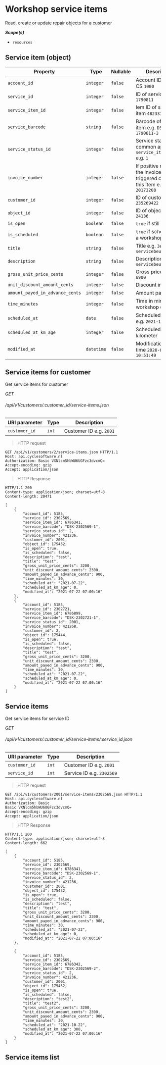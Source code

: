 # Workshop service items #

Read, create or update repair objects for a customer

***Scope(s)***

- `resources`

## Service item (object)

| **Property**                    | **Type**   | **Nullable** | **Description**                                                                       |
|---------------------------------|------------|--------------|---------------------------------------------------------------------------------------|
| `account_id`                    | `integer`  | `false`      | Account ID within CS `1000`                                                           |
| `service_id`                    | `integer`  | `false`      | ID of service `1790811`                                                               |
| `service_item_id`               | `integer`  | `false`      | Iem ID of service item `4823371`                                                      |
| `service_barcode`               | `string`   | `false`      | Barcode of service item e.g. `DSK-1790811-3`                                          |
| `service_status_id`             | `integer`  | `false`      | Service status see common api `service_item_status` e.g. `1`                          |
| `invoice_number`                | `integer`  | `false`      | If positive number, the invoice which triggered creation of this item e.g. `20173208` |
| `customer_id`                   | `integer`  | `false`      | ID of customer e.g. `235269422`                                                       |
| `object_id`                     | `integer`  | `false`      | ID of object e.g. `24136`                                                             |
| `is_open`                       | `boolean`  | `false`      | `true` if still open                                                                  |
| `is_scheduled`                  | `boolean`  | `false`      | `true` if scheduled in a workshop order                                               |
| `title`                         | `string`   | `false`      | Title e.g. `3e servicebeurt`                                                          |
| `description`                   | `string`   | `false`      | Description e.g. `3e servicebeurt`                                                    |
| `gross_unit_price_cents`        | `integer`  | `false`      | Gross price in cents `6900`                                                           |
| `unit_discount_amount_cents`    | `integer`  | `false`      | Discount in cents `0`                                                                 |
| `amount_payed_in_advance_cents` | `integer`  | `false`      | Amount payed `0`                                                                      |
| `time_minutes`                  | `integer`  | `false`      | Time in minutes for workshop `60`                                                     |
| `scheduled_at`                  | `date`     | `false`      | Scheduled for date e.g. `2021-12-22`                                                  |
| `scheduled_at_km_age`           | `integer`  | `false`      | Scheduled after X kilometer                                                           |
| `modified_at`                   | `datetime` | `false`      | Modification date time `2020-06-22 10:51:49`                                          |

## Service items for customer

Get service items for customer

<div class="api-endpoint">
    <div class="endpoint-data">
        <i class="label label-post">GET</i>
        <h6>/api/v1/customers/:customer_id/service-items.json</h6>
    </div>
</div>

| **URI parameter** | **Type** | **Description**         |
|-------------------|----------|-------------------------|
| `customer_id`     | `int`    | Customer ID e.g. `2001` |

> HTTP request

```http
GET /api/v1/customers/2/service-items.json HTTP/1.1
Host: api.cyclesoftware.nl
Authorization: Basic VXNlcm5hbWU6UGFzc3dvcmQ=
Accept-encoding: gzip
Accept: application/json
```

> HTTP Response

```http
HTTP/1.1 200
Content-type: application/json; charset=utf-8
Content-length: 20471

[
    {
        "account_id": 5185,
        "service_id": 2302569,
        "service_item_id": 6786341,
        "service_barcode": "DSK-2302569-1",
        "service_status_id": 2,
        "invoice_number": 421236,
        "customer_id": 2001,
        "object_id": 175432,
        "is_open": true,
        "is_scheduled": false,
        "description": "test",
        "title": "test",
        "gross_unit_price_cents": 3200,
        "unit_discount_amount_cents": 2300,
        "amount_payed_in_advance_cents": 900,
        "time_minutes": 30,
        "scheduled_at": "2021-07-22",
        "scheduled_at_km_age": 0,
        "modified_at": "2021-07-22 07:00:16"
    },
    {
        "account_id": 5185,
        "service_id": 2302721,
        "service_item_id": 6786899,
        "service_barcode": "DSK-2302721-1",
        "service_status_id": 2001,
        "invoice_number": 421268,
        "customer_id": 2,
        "object_id": 175444,
        "is_open": true,
        "is_scheduled": false,
        "description": "test",
        "title": "test",
        "gross_unit_price_cents": 3200,
        "unit_discount_amount_cents": 2300,
        "amount_payed_in_advance_cents": 900,
        "time_minutes": 30,
        "scheduled_at": "2021-07-22",
        "scheduled_at_km_age": 0,
        "modified_at": "2021-07-22 07:00:16"
    }
]
```

## Service items

Get service items for service ID

<div class="api-endpoint">
    <div class="endpoint-data">
        <i class="label label-post">GET</i>
        <h6>/api/v1/customers/:customer_id/service-items/:service_id.json</h6>
    </div>
</div>

| **URI parameter** | **Type** | **Description**           |
|-------------------|----------|---------------------------|
| `customer_id`     | `int`    | Customer ID e.g. `2001`   |
| `service_id`      | `int`    | Service ID e.g. `2302569` |

> HTTP request

```http
GET /api/v1/customers/2001/service-items/2302569.json HTTP/1.1
Host: api.cyclesoftware.nl
Authorization: Basic
Basic VXNlcm5hbWU6UGFzc3dvcmQ=
Accept-encoding: gzip
Accept: application/json
```

> HTTP Response

```http
HTTP/1.1 200
Content-type: application/json; charset=utf-8
Content-length: 662

[
    {
        "account_id": 5185,
        "service_id": 2302569,
        "service_item_id": 6786341,
        "service_barcode": "DSK-2302569-1",
        "service_status_id": 2,
        "invoice_number": 421236,
        "customer_id": 2001,
        "object_id": 175432,
        "is_open": true,
        "is_scheduled": false,
        "description": "test",
        "title": "test",
        "gross_unit_price_cents": 3200,
        "unit_discount_amount_cents": 2300,
        "amount_payed_in_advance_cents": 900,
        "time_minutes": 30,
        "scheduled_at": "2021-07-22",
        "scheduled_at_km_age": 0,
        "modified_at": "2021-07-22 07:00:16"
    },
    
    {
        "account_id": 5185,
        "service_id": 2302569,
        "service_item_id": 6786342,
        "service_barcode": "DSK-2302569-2",
        "service_status_id": 2,
        "invoice_number": 421236,
        "customer_id": 2001,
        "object_id": 175432,
        "is_open": true,
        "is_scheduled": false,
        "description": "test2",
        "title": "test2",
        "gross_unit_price_cents": 3200,
        "unit_discount_amount_cents": 2300,
        "amount_payed_in_advance_cents": 900,
        "time_minutes": 30,
        "scheduled_at": "2021-10-22",
        "scheduled_at_km_age": 300,
        "modified_at": "2021-07-22 07:00:16"
    }
]
```

## Service items list


